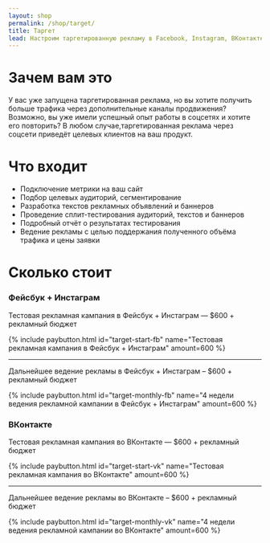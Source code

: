 ```yaml
---
layout: shop
permalink: /shop/target/
title: Таргет
lead: Настроим таргетированную рекламу в Facebook, Instagram, ВКонтакте на имеющийся лендинг и привлечём поток трафика
---
```


# **Зачем вам это**

У вас уже запущена таргетированная реклама, но вы хотите получить больше трафика через дополнительные каналы продвижения? Возможно, вы уже имели успешный опыт работы в соцсетях и хотите его повторить? В любом случае,таргетированная реклама через соцсети приведёт целевых клиентов на ваш продукт.

# **Что входит**

- Подключение метрики на ваш сайт
- Подбор целевых аудиторий, сегментирование
- Разработка текстов рекламных объявлений и баннеров
- Проведение сплит-тестирования аудиторий, текстов и баннеров
- Подробный отчёт о результатах тестирования
- Ведение рекламы с целью поддержания полученного объёма трафика и цены заявки

# **Сколько стоит**

### Фейсбук + Инстаграм

Тестовая рекламная кампания в Фейсбук + Инстаграм — $600 + рекламный бюджет

{% include paybutton.html id="target-start-fb" name="Тестовая рекламная кампания в Фейсбук + Инстаграм" amount=600 %}

---

Дальнейшее ведение рекламы в Фейсбук + Инстаграм – $600 + рекламный бюджет

{% include paybutton.html id="target-monthly-fb" name="4 недели ведения рекламной кампании в Фейсбук + Инстаграм" amount=600 %}

### ВКонтакте

Тестовая рекламная кампания во ВКонтакте — $600 + рекламный бюджет

{% include paybutton.html id="target-start-vk" name="Тестовая рекламная кампания во ВКонтакте" amount=600 %}

---

Дальнейшее ведение рекламы во ВКонтакте – $600 + рекламный бюджет

{% include paybutton.html id="target-monthly-vk" name="4 недели ведения рекламной кампании во ВКонтакте" amount=600 %}
